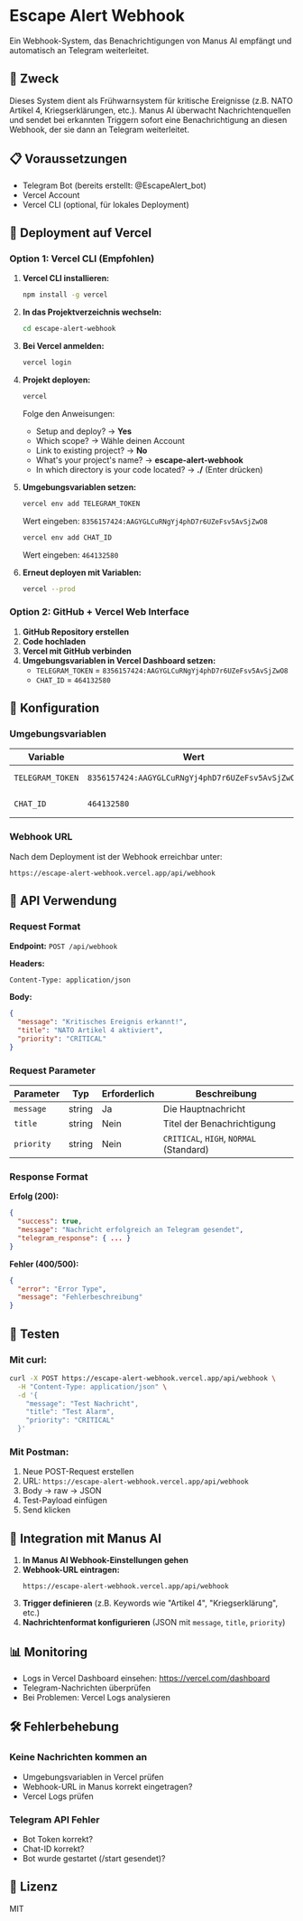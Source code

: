 # Escape Alert Webhook

Ein Webhook-System, das Benachrichtigungen von Manus AI empfängt und automatisch an Telegram weiterleitet.

## 🎯 Zweck

Dieses System dient als Frühwarnsystem für kritische Ereignisse (z.B. NATO Artikel 4, Kriegserklärungen, etc.). Manus AI überwacht Nachrichtenquellen und sendet bei erkannten Triggern sofort eine Benachrichtigung an diesen Webhook, der sie dann an Telegram weiterleitet.

## 📋 Voraussetzungen

- Telegram Bot (bereits erstellt: @EscapeAlert_bot)
- Vercel Account
- Vercel CLI (optional, für lokales Deployment)

## 🚀 Deployment auf Vercel

### Option 1: Vercel CLI (Empfohlen)

1. **Vercel CLI installieren:**
   ```bash
   npm install -g vercel
   ```

2. **In das Projektverzeichnis wechseln:**
   ```bash
   cd escape-alert-webhook
   ```

3. **Bei Vercel anmelden:**
   ```bash
   vercel login
   ```

4. **Projekt deployen:**
   ```bash
   vercel
   ```
   
   Folge den Anweisungen:
   - Setup and deploy? → **Yes**
   - Which scope? → Wähle deinen Account
   - Link to existing project? → **No**
   - What's your project's name? → **escape-alert-webhook**
   - In which directory is your code located? → **./** (Enter drücken)

5. **Umgebungsvariablen setzen:**
   ```bash
   vercel env add TELEGRAM_TOKEN
   ```
   Wert eingeben: `8356157424:AAGYGLCuRNgYj4phD7r6UZeFsv5AvSjZwO8`
   
   ```bash
   vercel env add CHAT_ID
   ```
   Wert eingeben: `464132580`

6. **Erneut deployen mit Variablen:**
   ```bash
   vercel --prod
   ```

### Option 2: GitHub + Vercel Web Interface

1. **GitHub Repository erstellen**
2. **Code hochladen**
3. **Vercel mit GitHub verbinden**
4. **Umgebungsvariablen in Vercel Dashboard setzen:**
   - `TELEGRAM_TOKEN` = `8356157424:AAGYGLCuRNgYj4phD7r6UZeFsv5AvSjZwO8`
   - `CHAT_ID` = `464132580`

## 🔧 Konfiguration

### Umgebungsvariablen

| Variable | Wert | Beschreibung |
|----------|------|--------------|
| `TELEGRAM_TOKEN` | `8356157424:AAGYGLCuRNgYj4phD7r6UZeFsv5AvSjZwO8` | Bot Token von @EscapeAlert_bot |
| `CHAT_ID` | `464132580` | Deine persönliche Telegram Chat-ID |

### Webhook URL

Nach dem Deployment ist der Webhook erreichbar unter:
```
https://escape-alert-webhook.vercel.app/api/webhook
```

## 📡 API Verwendung

### Request Format

**Endpoint:** `POST /api/webhook`

**Headers:**
```
Content-Type: application/json
```

**Body:**
```json
{
  "message": "Kritisches Ereignis erkannt!",
  "title": "NATO Artikel 4 aktiviert",
  "priority": "CRITICAL"
}
```

### Request Parameter

| Parameter | Typ | Erforderlich | Beschreibung |
|-----------|-----|--------------|--------------|
| `message` | string | Ja | Die Hauptnachricht |
| `title` | string | Nein | Titel der Benachrichtigung |
| `priority` | string | Nein | `CRITICAL`, `HIGH`, `NORMAL` (Standard) |

### Response Format

**Erfolg (200):**
```json
{
  "success": true,
  "message": "Nachricht erfolgreich an Telegram gesendet",
  "telegram_response": { ... }
}
```

**Fehler (400/500):**
```json
{
  "error": "Error Type",
  "message": "Fehlerbeschreibung"
}
```

## 🧪 Testen

### Mit curl:
```bash
curl -X POST https://escape-alert-webhook.vercel.app/api/webhook \
  -H "Content-Type: application/json" \
  -d '{
    "message": "Test Nachricht",
    "title": "Test Alarm",
    "priority": "CRITICAL"
  }'
```

### Mit Postman:
1. Neue POST-Request erstellen
2. URL: `https://escape-alert-webhook.vercel.app/api/webhook`
3. Body → raw → JSON
4. Test-Payload einfügen
5. Send klicken

## 🔗 Integration mit Manus AI

1. **In Manus AI Webhook-Einstellungen gehen**
2. **Webhook-URL eintragen:**
   ```
   https://escape-alert-webhook.vercel.app/api/webhook
   ```
3. **Trigger definieren** (z.B. Keywords wie "Artikel 4", "Kriegserklärung", etc.)
4. **Nachrichtenformat konfigurieren** (JSON mit `message`, `title`, `priority`)

## 📊 Monitoring

- Logs in Vercel Dashboard einsehen: https://vercel.com/dashboard
- Telegram-Nachrichten überprüfen
- Bei Problemen: Vercel Logs analysieren

## 🛠️ Fehlerbehebung

### Keine Nachrichten kommen an
- Umgebungsvariablen in Vercel prüfen
- Webhook-URL in Manus korrekt eingetragen?
- Vercel Logs prüfen

### Telegram API Fehler
- Bot Token korrekt?
- Chat-ID korrekt?
- Bot wurde gestartet (/start gesendet)?

## 📝 Lizenz

MIT

